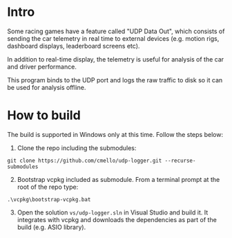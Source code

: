 # Intro

Some racing games have a feature called "UDP Data Out", which consists of sending the car telemetry in real time to external devices (e.g. motion rigs, dashboard displays, leaderboard screens etc).

In addition to real-time display, the telemetry is useful for analysis of the car and driver performance.

This program binds to the UDP port and logs the raw traffic to disk so it can be used for analysis offline.

# How to build

The build is supported in Windows only at this time. Follow the steps below:

1. Clone the repo including the submodules:

```
git clone https://github.com/cmello/udp-logger.git --recurse-submodules
```

2. Bootstrap vcpkg included as submodule. From a terminal prompt at the root of the repo type:

```
.\vcpkg\bootstrap-vcpkg.bat
```

3. Open the solution `vs/udp-logger.sln` in Visual Studio and build it. It integrates with vcpkg and downloads the dependencies as part of the build (e.g. ASIO library).

